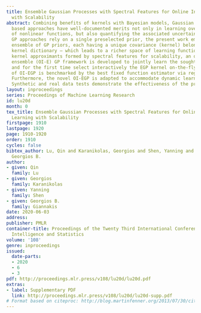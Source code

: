 ```yaml
---
title: Ensemble Gaussian Processes with Spectral Features for Online Interactive Learning
  with Scalability
abstract: Combining benefits of kernels with Bayesian models, Gaussian process (GP)
  based approaches have well-documented merits not only in learning over a rich class
  of nonlinear functions, but also quantifying the associated uncertainty. While most
  GP approaches rely on a single preselected prior, the present work employs a weighted
  ensemble of GP priors, each having a unique covariance (kernel) belonging to a prescribed
  kernel dictionary – which leads to a richer space of learning functions. Leveraging
  kernel approximants formed by spectral features for scalability, an online interactive
  ensemble (OI-E) GP framework is developed to jointly learn the sought function,
  and for the first time select interactively the EGP kernel on-the-fly. Performance
  of OI-EGP is benchmarked by the best fixed function estimator via regret analysis.
  Furthermore, the novel OI-EGP is adapted to accommodate dynamic learning functions.
  Synthetic and real data tests demonstrate the effectiveness of the proposed schemes.
layout: inproceedings
series: Proceedings of Machine Learning Research
id: lu20d
month: 0
tex_title: Ensemble Gaussian Processes with Spectral Features for Online Interactive
  Learning with Scalability
firstpage: 1910
lastpage: 1920
page: 1910-1920
order: 1910
cycles: false
bibtex_author: Lu, Qin and Karanikolas, Georgios and Shen, Yanning and Giannakis,
  Georgios B.
author:
- given: Qin
  family: Lu
- given: Georgios
  family: Karanikolas
- given: Yanning
  family: Shen
- given: Georgios B.
  family: Giannakis
date: 2020-06-03
address: 
publisher: PMLR
container-title: Proceedings of the Twenty Third International Conference on Artificial
  Intelligence and Statistics
volume: '108'
genre: inproceedings
issued:
  date-parts:
  - 2020
  - 6
  - 3
pdf: http://proceedings.mlr.press/v108/lu20d/lu20d.pdf
extras:
- label: Supplementary PDF
  link: http://proceedings.mlr.press/v108/lu20d/lu20d-supp.pdf
# Format based on citeproc: http://blog.martinfenner.org/2013/07/30/citeproc-yaml-for-bibliographies/
---
```

